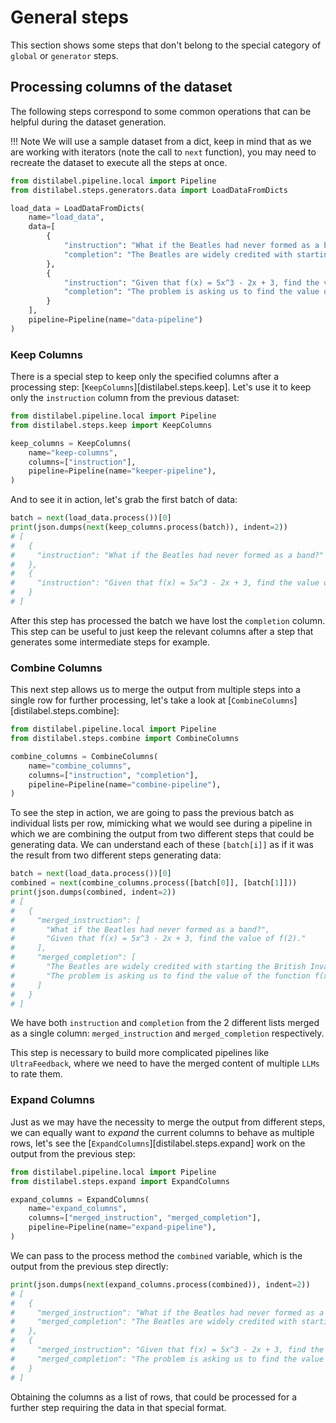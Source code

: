 # General steps

This section shows some steps that don't belong to the special category of `global` or `generator` steps.

## Processing columns of the dataset

The following steps correspond to some common operations that can be helpful during the dataset generation.

!!! Note
    We will use a sample dataset from a dict, keep in mind that as we are working with iterators (note the call to `next` function), you may need to recreate the dataset
    to execute all the steps at once.

```python
from distilabel.pipeline.local import Pipeline
from distilabel.steps.generators.data import LoadDataFromDicts

load_data = LoadDataFromDicts(
    name="load_data",
    data=[
        {
            "instruction": "What if the Beatles had never formed as a band?",
            "completion": "The Beatles are widely credited with starting the British Invasion, a wave of rock and roll bands from the United Kingdom that became popular in America in the 1960s. If the Beatles had never formed, this musical movement may have never happened, and the world may have been exposed to a different kind of music. So, without the Beatles\u2019 fame and success, other bands wouldn\u2019t have been able to break into the American music scene and create a wider range of sounds. We could have ended up with a less interesting mix of songs playing on the radio."
        },
        {
            "instruction": "Given that f(x) = 5x^3 - 2x + 3, find the value of f(2).",
            "completion": "The problem is asking us to find the value of the function f(x) = 5x^3 - 2x + 3 at the point x = 2. \n\nStep 1: Substitute x with 2 in the function\nWe replace every x in the function with 2. This gives us:\nf(2) = 5(2)^3 - 2(2) + 3\n\nStep 2: Simplify the expression\nNext, we simplify the expression by performing the operations in order from left to right.\n\nFirst, calculate the cube of 2, which is 8. Substitute this back into the expression:\nf(2) = 5(8) - 4 + 3\n\nThen, multiply 5 by 8 which gives us 40:\nf(2) = 40 - 4 + 3\n\nFinally, subtract 4 from 40 which gives us 36, and then add 3 to that:\nf(2) = 36 + 3\n\nStep 3: Final calculation\nNow, add 36 and 3 together:\nf(2) = 39\n\nSo, the value of the function f(x) = 5x^3 - 2x + 3 at the point x = 2 is 39."
        }
    ],
    pipeline=Pipeline(name="data-pipeline")
)
```

### Keep Columns

There is a special step to keep only the specified columns after a processing step: [`KeepColumns`][distilabel.steps.keep]. Let's use it to keep only the `instruction` column from the previous dataset:

```python
from distilabel.pipeline.local import Pipeline
from distilabel.steps.keep import KeepColumns

keep_columns = KeepColumns(
    name="keep-columns",
    columns=["instruction"],
    pipeline=Pipeline(name="keeper-pipeline"),
)
```

And to see it in action, let's grab the first batch of data:

```python
batch = next(load_data.process())[0]
print(json.dumps(next(keep_columns.process(batch)), indent=2))
# [
#   {
#     "instruction": "What if the Beatles had never formed as a band?"
#   },
#   {
#     "instruction": "Given that f(x) = 5x^3 - 2x + 3, find the value of f(2)."
#   }
# ]
```

After this step has processed the batch we have lost the `completion` column. This step can be useful to just keep the relevant columns after a step that generates some intermediate steps for example.

### Combine Columns

This next step allows us to merge the output from multiple steps into a single row for further processing, let's take a look at [`CombineColumns`][distilabel.steps.combine]:

```python
from distilabel.pipeline.local import Pipeline
from distilabel.steps.combine import CombineColumns

combine_columns = CombineColumns(
    name="combine_columns",
    columns=["instruction", "completion"],
    pipeline=Pipeline(name="combine-pipeline"),
)
```

To see the step in action, we are going to pass the previous batch as individual lists per row, mimicking what we would see during a pipeline in which we are combining the output from two different steps that could be generating data. We can understand each of these `[batch[i]]` as if it was the result from two different steps generating data:

```python
batch = next(load_data.process())[0]
combined = next(combine_columns.process([batch[0]], [batch[1]]))
print(json.dumps(combined, indent=2))
# [
#   {
#     "merged_instruction": [
#       "What if the Beatles had never formed as a band?",
#       "Given that f(x) = 5x^3 - 2x + 3, find the value of f(2)."
#     ],
#     "merged_completion": [
#       "The Beatles are widely credited with starting the British Invasion, a wave of rock and roll bands from the United Kingdom that became popular in America in the 1960s. If the Beatles had never formed, this musical movement may have never happened, and the world may have been exposed to a different kind of music. So, without the Beatles\u2019 fame and success, other bands wouldn\u2019t have been able to break into the American music scene and create a wider range of sounds. We could have ended up with a less interesting mix of songs playing on the radio.",
#       "The problem is asking us to find the value of the function f(x) = 5x^3 - 2x + 3 at the point x = 2. \n\nStep 1: Substitute x with 2 in the function\nWe replace every x in the function with 2. This gives us:\nf(2) = 5(2)^3 - 2(2) + 3\n\nStep 2: Simplify the expression\nNext, we simplify the expression by performing the operations in order from left to right.\n\nFirst, calculate the cube of 2, which is 8. Substitute this back into the expression:\nf(2) = 5(8) - 4 + 3\n\nThen, multiply 5 by 8 which gives us 40:\nf(2) = 40 - 4 + 3\n\nFinally, subtract 4 from 40 which gives us 36, and then add 3 to that:\nf(2) = 36 + 3\n\nStep 3: Final calculation\nNow, add 36 and 3 together:\nf(2) = 39\n\nSo, the value of the function f(x) = 5x^3 - 2x + 3 at the point x = 2 is 39."
#     ]
#   }
# ]
```

We have both `instruction` and `completion` from the 2 different lists merged as a single column: `merged_instruction` and `merged_completion` respectively.

This step is necessary to build more complicated pipelines like `UltraFeedback`, where we need to have the merged content of multiple `LLMs` to rate them.

### Expand Columns

Just as we may have the necessity to merge the output from different steps, we can equally want to *expand* the current columns to behave as multiple rows, let's see the [`ExpandColumns`][distilabel.steps.expand] work on the output from the previous step:

```python
from distilabel.pipeline.local import Pipeline
from distilabel.steps.expand import ExpandColumns

expand_columns = ExpandColumns(
    name="expand_columns",
    columns=["merged_instruction", "merged_completion"],
    pipeline=Pipeline(name="expand-pipeline"),
)
```

We can pass to the process method the `combined` variable, which is the output from the previous step directly:

```python
print(json.dumps(next(expand_columns.process(combined)), indent=2))
# [
#   {
#     "merged_instruction": "What if the Beatles had never formed as a band?",
#     "merged_completion": "The Beatles are widely credited with starting the British Invasion, a wave of rock and roll bands from the United Kingdom that became popular in America in the 1960s. If the Beatles had never formed, this musical movement may have never happened, and the world may have been exposed to a different kind of music. So, without the Beatles\u2019 fame and success, other bands wouldn\u2019t have been able to break into the American music scene and create a wider range of sounds. We could have ended up with a less interesting mix of songs playing on the radio."
#   },
#   {
#     "merged_instruction": "Given that f(x) = 5x^3 - 2x + 3, find the value of f(2).",
#     "merged_completion": "The problem is asking us to find the value of the function f(x) = 5x^3 - 2x + 3 at the point x = 2. \n\nStep 1: Substitute x with 2 in the function\nWe replace every x in the function with 2. This gives us:\nf(2) = 5(2)^3 - 2(2) + 3\n\nStep 2: Simplify the expression\nNext, we simplify the expression by performing the operations in order from left to right.\n\nFirst, calculate the cube of 2, which is 8. Substitute this back into the expression:\nf(2) = 5(8) - 4 + 3\n\nThen, multiply 5 by 8 which gives us 40:\nf(2) = 40 - 4 + 3\n\nFinally, subtract 4 from 40 which gives us 36, and then add 3 to that:\nf(2) = 36 + 3\n\nStep 3: Final calculation\nNow, add 36 and 3 together:\nf(2) = 39\n\nSo, the value of the function f(x) = 5x^3 - 2x + 3 at the point x = 2 is 39."
#   }
# ]
```

Obtaining the columns as a list of rows, that could be processed for a further step requiring the data in that special format.